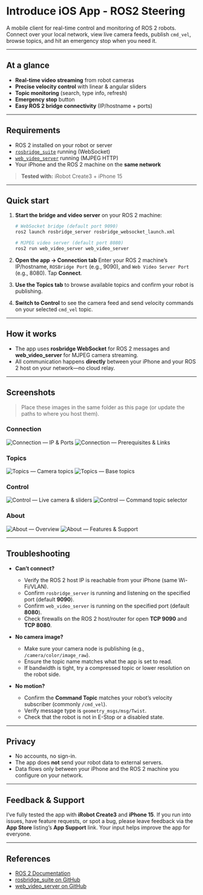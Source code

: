# Introduce iOS App - ROS2 Steering

A mobile client for real-time control and monitoring of ROS 2 robots. Connect over your local network, view live camera feeds, publish `cmd_vel`, browse topics, and hit an emergency stop when you need it.

---

## At a glance

* **Real-time video streaming** from robot cameras
* **Precise velocity control** with linear & angular sliders
* **Topic monitoring** (search, type info, refresh)
* **Emergency stop** button
* **Easy ROS 2 bridge connectivity** (IP/hostname + ports)

---

## Requirements

* ROS 2 installed on your robot or server
* [`rosbridge_suite`](https://github.com/RobotWebTools/rosbridge_suite) running (WebSocket)
* [`web_video_server`](https://github.com/RobotWebTools/web_video_server) running (MJPEG HTTP)
* Your iPhone and the ROS 2 machine on the **same network**

> **Tested with:** iRobot Create3 + iPhone 15

---

## Quick start

1. **Start the bridge and video server** on your ROS 2 machine:

   ```bash
   # WebSocket bridge (default port 9090)
   ros2 launch rosbridge_server rosbridge_websocket_launch.xml

   # MJPEG video server (default port 8080)
   ros2 run web_video_server web_video_server
   ```
2. **Open the app → Connection tab**
   Enter your ROS 2 machine’s IP/hostname, `ROSBridge Port` (e.g., 9090), and `Web Video Server Port` (e.g., 8080). Tap **Connect**.
3. **Use the Topics tab** to browse available topics and confirm your robot is publishing.
4. **Switch to Control** to see the camera feed and send velocity commands on your selected `cmd_vel` topic.

---

## How it works

* The app uses **rosbridge WebSocket** for ROS 2 messages and **web\_video\_server** for MJPEG camera streaming.
* All communication happens **directly** between your iPhone and your ROS 2 host on your network—no cloud relay.

---

## Screenshots

> Place these images in the same folder as this page (or update the paths to where you host them).

### Connection

![Connection — IP & Ports](1_Connection1.png)
![Connection — Prerequisites & Links](1_Connection2.png)

### Topics

![Topics — Camera topics](2_Topics1.png)
![Topics — Base topics](2_Topics2.png)

### Control

![Control — Live camera & sliders](3_Control1.png)
![Control — Command topic selector](3_Control2.png)

### About

![About — Overview](4_About1.png)
![About — Features & Support](4_About2.png)

---

## Troubleshooting

* **Can’t connect?**

  * Verify the ROS 2 host IP is reachable from your iPhone (same Wi-Fi/VLAN).
  * Confirm `rosbridge_server` is running and listening on the specified port (default **9090**).
  * Confirm `web_video_server` is running on the specified port (default **8080**).
  * Check firewalls on the ROS 2 host/router for open **TCP 9090** and **TCP 8080**.
* **No camera image?**

  * Make sure your camera node is publishing (e.g., `/camera/color/image_raw`).
  * Ensure the topic name matches what the app is set to read.
  * If bandwidth is tight, try a compressed topic or lower resolution on the robot side.
* **No motion?**

  * Confirm the **Command Topic** matches your robot’s velocity subscriber (commonly `/cmd_vel`).
  * Verify message type is `geometry_msgs/msg/Twist`.
  * Check that the robot is not in E-Stop or a disabled state.

---

## Privacy

* No accounts, no sign-in.
* The app does **not** send your robot data to external servers.
* Data flows only between your iPhone and the ROS 2 machine you configure on your network.

---

## Feedback & Support

I’ve fully tested the app with **iRobot Create3** and **iPhone 15**. If you run into issues, have feature requests, or spot a bug, please leave feedback via the **App Store** listing’s **App Support** link. Your input helps improve the app for everyone.

---

## References

* [ROS 2 Documentation](https://docs.ros.org/)
* [rosbridge\_suite on GitHub](https://github.com/RobotWebTools/rosbridge_suite)
* [web\_video\_server on GitHub](https://github.com/RobotWebTools/web_video_server)
